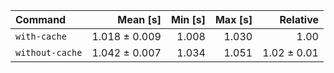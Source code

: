 | Command | Mean [s] | Min [s] | Max [s] | Relative |
|:---|---:|---:|---:|---:|
| `with-cache` | 1.018 ± 0.009 | 1.008 | 1.030 | 1.00 |
| `without-cache` | 1.042 ± 0.007 | 1.034 | 1.051 | 1.02 ± 0.01 |
